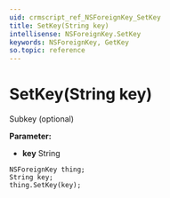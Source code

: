 ```yaml
---
uid: crmscript_ref_NSForeignKey_SetKey
title: SetKey(String key)
intellisense: NSForeignKey.SetKey
keywords: NSForeignKey, GetKey
so.topic: reference
---
```


# SetKey(String key)

Subkey (optional)

**Parameter:** 
 - **key** String

```crmscript
NSForeignKey thing;
String key;
thing.SetKey(key);
```

